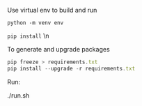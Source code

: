 Use virtual env to build and run

`python -m venv env`

`pip install` \n 

To generate and upgrade packages

```javascript
pip freeze > requirements.txt
pip install --upgrade -r requirements.txt
```



Run:

./run.sh